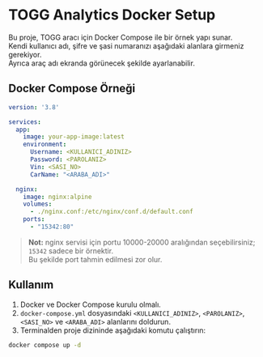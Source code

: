 # TOGG Analytics Docker Setup

Bu proje, TOGG aracı için Docker Compose ile bir örnek yapı sunar.  
Kendi kullanıcı adı, şifre ve şasi numaranızı aşağıdaki alanlara girmeniz gerekiyor.  
Ayrıca araç adı ekranda görünecek şekilde ayarlanabilir.

## Docker Compose Örneği

```yaml
version: '3.8'

services:
  app:
    image: your-app-image:latest
    environment:
      Username: <KULLANICI_ADINIZ>
      Password: <PAROLANIZ>
      Vin: <SASI_NO>
      CarName: "<ARABA_ADI>"

  nginx:
    image: nginx:alpine
    volumes:
      - ./nginx.conf:/etc/nginx/conf.d/default.conf
    ports:
      - "15342:80"
```
> **Not:** nginx servisi için portu 10000-20000 aralığından seçebilirsiniz; `15342` sadece bir örnektir.  
> Bu şekilde port tahmin edilmesi zor olur.

## Kullanım

1. Docker ve Docker Compose kurulu olmalı.
2. `docker-compose.yml` dosyasındaki `<KULLANICI_ADINIZ>`, `<PAROLANIZ>`, `<SASI_NO>` ve `<ARABA_ADI>` alanlarını doldurun.
3. Terminalden proje dizininde aşağıdaki komutu çalıştırın:

```bash
docker compose up -d
```
